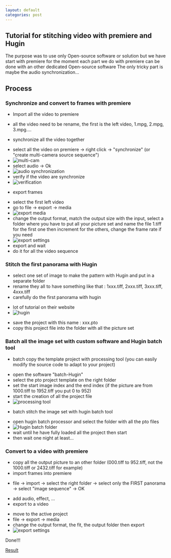 ```yaml
---
layout: default
categories: post
---
```


## Tutorial for stitching video with premiere and Hugin

The purpose was to use only Open-source software or solution but we have start with premiere for the moment
each part we do with premiere can be done with an other dedicated Open-source software
The only tricky part is maybe the audio synchronization...

## Process

### Synchronize and convert to frames with premiere

- Import all the video to premiere
 * all the video need to be rename, the first is the left video, 1.mpg, 2.mpg, 3.mpg....
- synchronize all the video together
 * select all the video on premiere -> right click -> "synchronize" (or "create multi-camera source sequence")
 * ![multi-cam](https://fablabwgtn.github.io/Mobile-360/images/create-multi-cam.png "multi cam synchronize")
 * select audio  -> Ok
 * ![audio synchronization](https://fablabwgtn.github.io/Mobile-360/images/audio-synch.png "audio synchronization")
 * verify if the video are synchronize
 * ![verification](https://fablabwgtn.github.io/Mobile-360/images/synchro.png "synchro verification")
- export frames
 * select the first left video
 * go to file -> export -> media
 * ![export media](https://fablabwgtn.github.io/Mobile-360/images/export-media.png "export")
 * change the output format, match the output size with the input, select a folder where you have to put all your picture set and name the file 1.tiff for the first one then increment for the others, change the frame rate if you need
 * ![export settings](https://fablabwgtn.github.io/Mobile-360/images/export-tiff.png "export settings")
 * export and wait
 * do it for all the video sequence

### Stitch the first panorama with Hugin

- select one set of image to make the pattern with Hugin and put in a separate folder
- rename they all to have something like that : 1xxx.tiff, 2xxx.tiff, 3xxx.tiff, 4xxx.tiff
- carefully do the first panorama with hugin
 * lot of tutorial on their website
 * ![hugin](https://fablabwgtn.github.io/Mobile-360/images/hugin.png "hugin")
- save the project with this name : xxx.pto
- copy this project file into the folder with all the picture set

### Batch all the image set with custom software and Hugin batch tool

- batch copy the template project with processing tool (you can easily modify the source code to adapt to your project)
 * open the software "batch-Hugin"
 * select the pto project template on the right folder
 * set the start image index and the end index (if the picture are from 1000.tiff to 1952.tiff you put 0 to 952)
 * start the creation of all the project file
 * ![processing tool](https://fablabwgtn.github.io/Mobile-360/images/batch-processing.png "processing tool")
- batch stitch the image set with hugin batch tool
 * open hugin batch processor and select the folder with all the pto files
 * ![Hugin batch folder](https://fablabwgtn.github.io/Mobile-360/images/.png "Hugin batch folder")
 * wait until he have fully loaded all the project then start
 * then wait one night at least...

### Convert to a video with premiere

- copy all the output picture to an other folder (000.tiff to 952.tiff, not the 1000.tiff or 2432.tiff for example)
- import frames into premiere
 * file -> import -> select the right folder -> select only the FIRST panorama -> select "image sequence" -> OK
- add audio, effect, ...
- export to a video
 * move to the active project
 * file -> export -> media
 * change the output format, the fit, the output folder then export
 * ![export settings](https://fablabwgtn.github.io/Mobile-360/images/export-vid.png "export settings")

 Done!!!

[Result](https://youtu.be/RmWAzwVhAo0)
